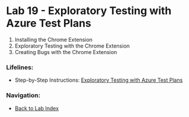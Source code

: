 # Lab 19 - Exploratory Testing with Azure Test Plans

1. Installing the Chrome Extension
2. Exploratory Testing with the Chrome Extension
3. Creating Bugs with the Chrome Extension

### Lifelines:

* Step-by-Step Instructions:
[Exploratory Testing with Azure Test Plans](https://azuredevopslabs.com/labs/azuredevops/exploratorytesting/)

### Navigation:

* [Back to Lab Index](https://github.com/mikepfeiffer/azure-devops-labs)